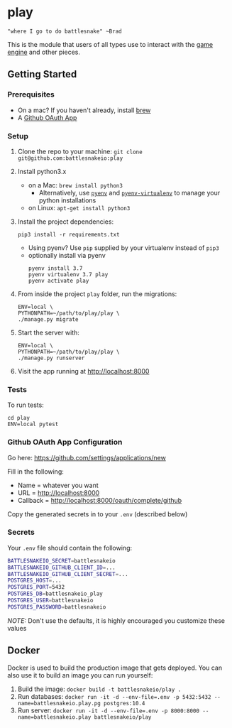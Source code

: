 # play

`"where I go to do battlesnake" ~Brad`

This is the module that users of all types use to interact with the [game engine](https://github.com/battlesnakeio/engine) and other pieces.

## Getting Started

### Prerequisites

- On a mac? If you haven't already, install [brew](https://brew.sh/)
- A [Github OAuth App](#github-oauth-app-configuration)

### Setup

1. Clone the repo to your machine: `git clone git@github.com:battlesnakeio:play`
1. Install python3.x
    - on a Mac: `brew install python3`
      - Alternatively, use [`pyenv`](https://github.com/pyenv/pyenv) and [`pyenv-virtualenv`](https://github.com/pyenv/pyenv-virtualenv) to manage your python installations
    - on Linux: `apt-get install python3`
1. Install the project dependencies:
    ```shell
    pip3 install -r requirements.txt
    ```
    - Using pyenv? Use `pip` supplied by your virtualenv instead of `pip3`
    - optionally install via pyenv
        ```
        pyenv install 3.7
        pyenv virtualenv 3.7 play
        pyenv activate play
        ```

1. From inside the project `play` folder, run the migrations: 
    ```shell
    ENV=local \
    PYTHONPATH=~/path/to/play/play \
    ./manage.py migrate
    ```
1. Start the server with:
    ```shell
    ENV=local \
    PYTHONPATH=~/path/to/play/play \
    ./manage.py runserver
    ```
1. Visit the app running at <http://localhost:8000>


### Tests

To run tests:

```shell
cd play
ENV=local pytest
```

### Github OAuth App Configuration

Go here: <https://github.com/settings/applications/new>

Fill in the following:

- Name = whatever you want
- URL = <http://localhost:8000>
- Callback = <http://localhost:8000/oauth/complete/github>

Copy the generated secrets in to your `.env` (described below)

### Secrets

Your `.env` file should contain the following:

```bash
BATTLESNAKEIO_SECRET=battlesnakeio
BATTLESNAKEIO_GITHUB_CLIENT_ID=...
BATTLESNAKEIO_GITHUB_CLIENT_SECRET=...
POSTGRES_HOST=...
POSTGRES_PORT=5432
POSTGRES_DB=battlesnakeio_play
POSTGRES_USER=battlesnakeio
POSTGRES_PASSWORD=battlesnakeio
```

*NOTE:* Don't use the defaults, it is highly encouraged you customize these values

## Docker

Docker is used to build the production image that gets deployed. You can also use it to build an image you can run yourself:

1. Build the image: `docker build -t battlesnakeio/play .`
2. Run databases: `docker run -it -d --env-file=.env -p 5432:5432 --name=battlesnakeio.play.pg postgres:10.4`
3. Run server: `docker run -it -d --env-file=.env -p 8000:8000 --name=battlesnakeio.play battlesnakeio/play`
